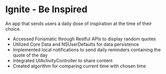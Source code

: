 # Ignite - Be Inspired

An app that sends users a daily dose of inspiration at the time of their choice.

- Accessed Forismatic through Restful APIs to display random quotes 
- Utilized Core Data and NSUserDefaults for data persistence
- Implemented local notifications to send daily reminders containing the quote of the day
- Integrated UIActivityController to share content 
- Created algorithm for comparing current time with chosen time

